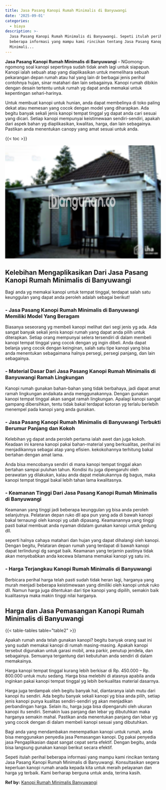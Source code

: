 ```yaml
---
title: Jasa Pasang Kanopi Rumah Minimalis di Banyuwangi
date: '2025-09-01'
categories:
  - biaya
description: >-
  Jasa Pasang Kanopi Rumah Minimalis di Banyuwangi. Sepeti itulah perihal
  beberapa informasi yang mampu kami rincikan tentang Jasa Pasang Kanopi Rumah
  Minimali...
---
```


**Jasa Pasang Kanopi Rumah Minimalis di Banyuwangi** – NGomong-ngomong soal kanopi sepertinya sudah tidak aneh lagi untuk siapapun. Kanopi ialah sebuah atap yang diaplikasikan untuk memelihara sebuah pekarangan depan rumah atau hal yang lain dr berbagai jenis perihal contohnya hujan, sinar matahari dan lain sebagainya. Kanopi rumah dibikin dengan desain tertentu untuk rumah yg dapat anda memakai untuk kepentingan sehari-harinya.

Untuk membuat kanopi untuk hunian, anda dapat membelinya di toko paling dekat atau memesan yang cocok dengan model yang diharapkan. Ada begitu banyak sekali jenis kanopi tempat tinggal yg dapat anda cari sesuai yang dicari. Setiap kanopi mempunyai keistimewaan sendiri-sendiri, apakah dari aspek bahan yg diaplikasikan, kwalitas, harga, dan lain sebagainya. Pastikan anda menentukan canopy yang amat sesuai untuk anda.

{{< toc >}}

![Jasa Pasang Kanopi Rumah Minimalis di Banyuwangi](/images/harga-kanopi-minimalis-36.png)

## Kelebihan Mengaplikasikan Dari Jasa Pasang Kanopi Rumah Minimalis di Banyuwangi

Bagi anda yg memakai kanopi untuk tempat tinggal, terdapat salah satu keunggulan yang dapat anda peroleh adalah sebagai berikut!

### \- Jasa Pasang Kanopi Rumah Minimalis di Banyuwangi Memiliki Model Yang Beragam

Biasanya seseorang yg membeli kanopi melihat dari segi jenis yg ada. Ada sangat banyak sekali jenis kanopi rumah yang dapat anda pilih untuk diterapkan. Setiap orang mempunyai selera tersendiri di dalam membeli kanopi tempat tinggal yang cocok dengan yg ingin dibeli. Anda dapat belanja yang cocok dengan keinginan, salah satu tipe kanopi yang bisa anda menentukan sebagaimana halnya persegi, persegi panjang, dan lain sebagainya.

### \- Material Dasar Dari Jasa Pasang Kanopi Rumah Minimalis di Banyuwangi Ramah Lingkungan

Kanopi rumah gunakan bahan-bahan yang tidak berbahaya, jadi dapat amat ramah lingkungan andaikata anda menggunakannya. Dengan gunakan kanopi tempat tinggal akan sangat ramah lingkungan. Apalagi kanopi sangat gampang dibersihkan, tentu tidak bakal terdapat kotoran yg terlalu berlebih menempel pada kanopi yang anda gunakan.

### \- Jasa Pasang Kanopi Rumah Minimalis di Banyuwangi Terbukti Berumur Panjang dan Kokoh

Kelebihan yg dapat anda peroleh pertama ialah awet dan juga kokoh. Keadaan ini karena kanopi pakai bahan-material yang berkualitas, perihal ini menjadikannya sebagai atap yang efisien. kekokohannya terhitung bakal bertahan dengan amat lama.

Anda bisa mencobanya sendiri di mana kanopi tempat tinggal akan bertahan sampai puluhan tahun. Kondisi itu juga dipengaruhi oleh perawatan yg dilakukan, kalau anda dapat melakukannya dg bagus, maka kanopi tempat tinggal bakal lebih tahan lama kwalitasnya.

### \- Keamanan Tinggi Dari Jasa Pasang Kanopi Rumah Minimalis di Banyuwangi

Keamanan yang tinggi jadi beberapa keunggulan yg bisa anda peroleh selanjutnya. Pelataran depan ruko dll apa pun yang ada di bawah kanopi bakal ternaungi oleh kanopi yg udah dipasang. Keamanannya yang tinggi pasti bakal membuat anda nyaman didalam gunakan kanopi untuk gedung dll.

seperti halnya cahaya matahari dan hujan yang dapat dihalangi oleh kanopi. Dengan begitu, Pelataran depan rumah yang terdapat di bawah kanopi dapat terlindungi dg sangat baik. Keamanan yang terjamin pastinya tidak akan menyebabkan anda kecewa bilamana memakai kanopi yg satu ini.

### \- Harga Terjangkau Kanopi Rumah Minimalis di Banyuwangi

Berbicara perihal harga telah pasti sudah tidak heran lagi, harganya yang murah menjadi beberapa keistimewaan yang dimiliki oleh kanopi untuk ruko dll. Namun harga juga ditentukan dari tipe kanopi yang dipilih, semakin baik kualitasnya maka makin tinggi nilai harganya.

## Harga dan Jasa Pemasangan Kanopi Rumah Minimalis di Banyuwangi

{{< table-tables table="table2" >}}

Apakah rumah anda telah gunakan kanopi? begitu banyak orang saat ini yang sudah memakai kanopi di rumah masing-masing. Apakah kanopi tersebut digunakan untuk garasi mobil, area parkir, penutup jendela, dan sebagainya. Semuanya tergantung dari kebutuhan anda sendiri di dalam memakainya.

Harga kanopi tempat tinggal kurang lebih berkisar di Rp. 450.000 – Rp. 800.000 untuk mutu sedang. Harga bisa melebihi di atasnya apabila anda inginkan pakai kanopi tempat tinggal yg lebih berkualitas material dasarnya.

Harga juga terdampak oleh begitu banyak hal, diantaranya ialah mutu dari kanopi itu sendiri. Ada begitu banyak sekali kanopi yg bisa anda pilih, setiap jenis kanopi punya kualitas sendiri-sendiri yg akan menjadikan perbandingan harga. Selain itu, harga juga bisa dipengaruhi oleh ukuran kanopi itu sendiri. Semakin luas panjang dan lebar yg dibutuhkan maka harganya semakin mahal. Pastikan anda menentukan panjang dan lebar yg yang cocok dengan di dalam membeli kanopi sesuai yang dibutuhkan.

Bagi anda yang mendambakan menempatkan kanopi untuk rumah, anda bisa menggunakan penyedia jasa Pemasangan kanopi. Dg pakai penyedia jasa Pengaplikasian dapat sangat cepat serta efektif. Dengan begitu, anda bisa langsung gunakan kanopi berikut secara efektif.

Sepeti itulah perihal beberapa informasi yang mampu kami rincikan tentang Jasa Pasang Kanopi Rumah Minimalis di Banyuwangi. Konsultasikan segera keperluan kanopi rumah anada kepada kita untuk meraih pelayanan dan harga yg terbaik. Kami berharap berguna untuk anda, terima kasih.

**Ref by:**  [Kanopi Rumah Minimalis Banyuwangi](https://id.wikipedia.org/wiki/Kanopi)
